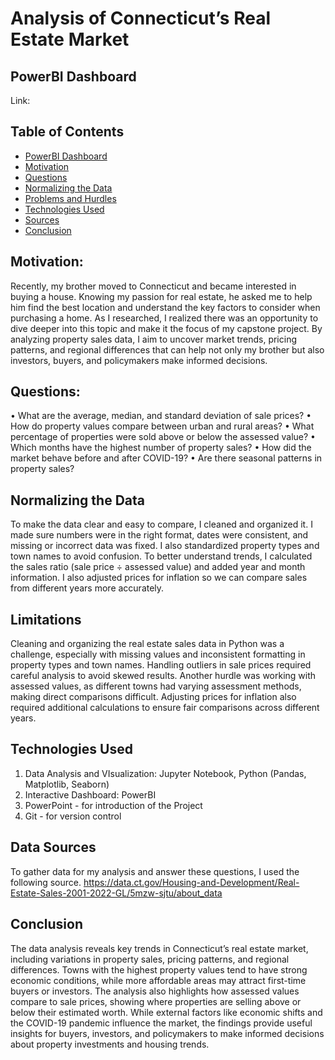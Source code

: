 # Analysis of Connecticut’s Real Estate Market

## PowerBI Dashboard
Link: 


## Table of Contents
* [PowerBI Dashboard](#PowerBI-dashboard)
* [Motivation](#motivation)
* [Questions](#questions)
* [Normalizing the Data](#normaling-the-data)
* [Problems and Hurdles](#problems-and-hurdles)
* [Technologies Used](#technologies-used)
* [Sources](#Data-Sources)
* [Conclusion](#conclusion)

## Motivation:
Recently, my brother moved to Connecticut and became interested in buying a house. Knowing my passion for real estate, he asked me to help him find the best location and understand the key factors to consider when purchasing a home. As I researched, I realized there was an opportunity to dive deeper into this topic and make it the focus of my capstone project. By analyzing property sales data, I aim to uncover market trends, pricing patterns, and regional differences that can help not only my brother but also investors, buyers, and policymakers make informed decisions. 

## Questions:
•	What are the average, median, and standard deviation of sale prices?
•	How do property values compare between urban and rural areas?
•	What percentage of properties were sold above or below the assessed     value?
•	Which months have the highest number of property sales?
•	How did the market behave before and after COVID-19?
•	Are there seasonal patterns in property sales?

## Normalizing the Data
To make the data clear and easy to compare, I cleaned and organized it. I made sure numbers were in the right format, dates were consistent, and missing or incorrect data was fixed. I also standardized property types and town names to avoid confusion. To better understand trends, I calculated the sales ratio (sale price ÷ assessed value) and added year and month information. I also adjusted prices for inflation so we can compare sales from different years more accurately.

## Limitations
Cleaning and organizing the real estate sales data in Python was a challenge, especially with missing values and inconsistent formatting in property types and town names. Handling outliers in sale prices required careful analysis to avoid skewed results. Another hurdle was working with assessed values, as different towns had varying assessment methods, making direct comparisons difficult. Adjusting prices for inflation also required additional calculations to ensure fair comparisons across different years.
## Technologies Used
1) Data Analysis and VIsualization: Jupyter Notebook, Python (Pandas, Matplotlib, Seaborn)
2) Interactive Dashboard: PowerBI
3) PowerPoint - for introduction of the Project
4) Git - for version control

## Data Sources
To gather data for my analysis and answer these questions, I used the following source.
https://data.ct.gov/Housing-and-Development/Real-Estate-Sales-2001-2022-GL/5mzw-sjtu/about_data

## Conclusion
The data analysis reveals key trends in Connecticut’s real estate market, including variations in property sales, pricing patterns, and regional differences. Towns with the highest property values tend to have strong economic conditions, while more affordable areas may attract first-time buyers or investors. The analysis also highlights how assessed values compare to sale prices, showing where properties are selling above or below their estimated worth. While external factors like economic shifts and the COVID-19 pandemic influence the market, the findings provide useful insights for buyers, investors, and policymakers to make informed decisions about property investments and housing trends.
